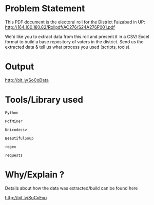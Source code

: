 Problem Statement
==========================

This PDF document is the electoral roll for the District Faizabad in UP: http://164.100.180.82/Rollpdf/AC276/S24A276P001.pdf

We'd like you to extract data from this roll and present it in a CSV/ Excel format to build a base repository of voters in the district. Send us the extracted data & tell us what process you used (scripts, tools).

Output
==========================

http://bit.ly/SoCoData


Tools/Library used
===========================
	Python

	PdfMiner
	
	Unicodecsv
	
	BeautifulSoup
	
	regex
	
	requests

Why/Explain ?
========================
Details about how the data was extracted/build can be found here

http://bit.ly/SoCoExp